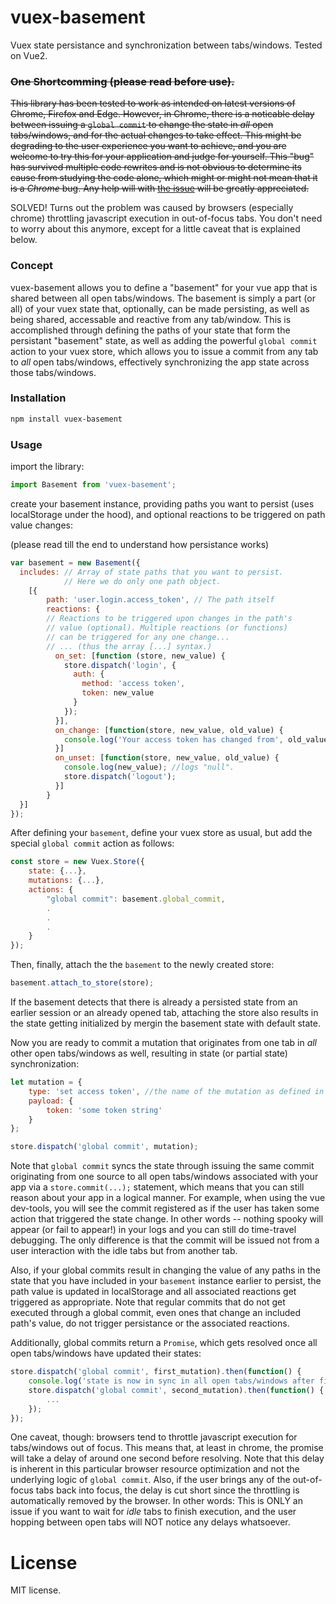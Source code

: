 # vuex-basement
Vuex state persistance and synchronization between tabs/windows. Tested on Vue2.

### ~~One Shortcomming (please read before use).~~
~~This library has been tested to work as intended on latest versions of Chrome, Firefox and Edge. However, in Chrome, there is a noticable delay between issuing a `global commit` to change the state in *all* open tabs/windows, and for the actual changes to take effect. This might be degrading to the user experience you want to achieve, and you are welcome to try this for your application and judge for yourself. This "bug" has survived multiple code rewrites and is not obvious to determine its cause from studying the code alone, which might or might not mean that it is a *Chrome* bug. Any help will with [the issue](https://github.com/RashadSaleh/vuex-basement/issues/1) will be greatly appreciated.~~

SOLVED! Turns out the problem was caused by browsers (especially chrome) throttling javascript execution in out-of-focus tabs. You don't need to worry about this anymore, except for a little caveat that is explained below.

### Concept

vuex-basement allows you to define a "basement" for your vue app that is shared between all open tabs/windows. The basement is simply a part (or all) of your vuex state that, optionally, can be made persisting, as well as being shared, accessable and reactive from any tab/window. This is accomplished through defining the paths of your state that form the persistant "basement" state, as well as adding the powerful `global commit` action to your vuex store, which allows you to issue a commit from any tab to *all* open tabs/windows, effectively synchronizing the app state across those tabs/windows.

### Installation

``` bash
npm install vuex-basement
```


### Usage

import the library:
```js
import Basement from 'vuex-basement';
```
create your basement instance, providing paths you want to persist (uses localStorage under the hood), and optional reactions to be triggered on path value changes:

(please read till the end to understand how persistance works)
```js
var basement = new Basement({
  includes: // Array of state paths that you want to persist.
            // Here we do only one path object.
    [{
        path: 'user.login.access_token', // The path itself
        reactions: { 
        // Reactions to be triggered upon changes in the path's
        // value (optional). Multiple reactions (or functions)
        // can be triggered for any one change...
        // ... (thus the array [...] syntax.)
          on_set: [function (store, new_value) {
            store.dispatch('login', {
              auth: {
                method: 'access token',
                token: new_value
              }
            });
          }],
          on_change: [function(store, new_value, old_value) {
            console.log('Your access token has changed from', old_value, 'to', new_value);
          }]
          on_unset: [function(store, new_value, old_value) {
            console.log(new_value); //logs "null".
            store.dispatch('logout');
          }]
        }
  }]
});
```

After defining your `basement`, define your vuex store as usual, but add the special `global commit` action as follows: 
```js
const store = new Vuex.Store({
    state: {...},
    mutations: {...},
    actions: {
        "global commit": basement.global_commit,
        .
        .
        .
    }
});
```

Then, finally, attach the the `basement` to the newly created store:

```js
basement.attach_to_store(store);
```

If the basement detects that there is already a persisted state from an earlier session or an already opened tab, attaching the store also results in the state getting initialized by mergin the basement state with default state.

Now you are ready to commit a mutation that originates from one tab in *all* other open tabs/windows as well, resulting in state (or partial state) synchronization:

```js
let mutation = {
    type: 'set access token', //the name of the mutation as defined in your store.
    payload: {
        token: 'some token string'
    }
};

store.dispatch('global commit', mutation);
```

Note that `global commit` syncs the state through issuing the same commit originating from one source to all open tabs/windows associated with your app via a `store.commit(...);` statement, which means that you can still reason about your app in a logical manner. For example, when using the vue dev-tools, you will see the commit registered as if the user has taken some action that triggered the state change. In other words -- nothing spooky will appear (or fail to appear!) in your logs and you can still do time-travel debugging. The only difference is that the commit will be issued not from a user interaction with the idle tabs but from another tab.

Also, if your global commits result in changing the value of any paths in the state that you have included in your `basement` instance earlier to persist, the path value is updated in localStorage and all associated reactions get triggered as appropriate. Note that regular commits that do not get executed through a global commit, even ones that change an included path's value, do not trigger persistance or the associated reactions.

Additionally, global commits return a `Promise`, which gets resolved once all open tabs/windows have updated their states:

```js
store.dispatch('global commit', first_mutation).then(function() {
    console.log('state is now in sync in all open tabs/windows after first_mutation.');
    store.dispatch('global commit', second_mutation).then(function() {
        ...
    });
});
```

One caveat, though: browsers tend to throttle javascript execution for tabs/windows out of focus. This means that, at least in chrome, the promise will take a delay of around one second before resolving. Note that this delay is inherent in this particular browser resource optimization and not the underlying logic of `global commit`. Also, if the user brings any of the out-of-focus tabs back into focus, the delay is cut short since the throttling is automatically removed by the browser. In other words: This is ONLY an issue if you want to wait for *idle* tabs to finish execution, and the user hopping between open tabs will NOT notice any delays whatsoever.


# License
MIT license.
